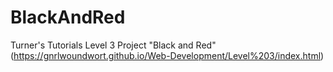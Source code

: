 # BlackAndRed
Turner's Tutorials Level 3 Project "Black and Red" (https://gnrlwoundwort.github.io/Web-Development/Level%203/index.html)
